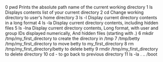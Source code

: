 0 pwd     Prints the absolute path name of the current working directory
1 ls      Displays contents list of your current directory
2 cd      Change working directory to user's home directory
3 ls -l   Display current directory contents in a long format
4 ls -la  Display current directory contents, including hidden files
5 ls -lna Display current directory contents, Long format, with user and group IDs displayed numerically, And hidden files (starting with .)
6 mkdir /tmp/my_first_directory     to create the directory in /tmp
7 /tmp/betty /tmp/my_first_directory  to move betty to my_first_directory
8 rm /tmp/my_first_directory/betty  to delete betty
9 rmdir /tmp/my_first_directory  to delete directory
10 cd -   to go back to previous directory
11 ls -la . .. /boot